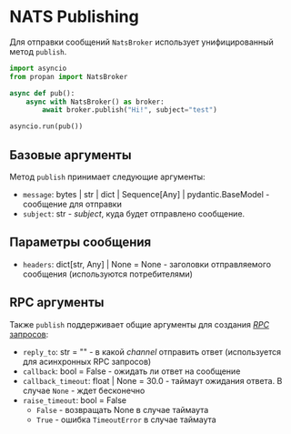 # NATS Publishing

Для отправки сообщений `NatsBroker` использует унифицированный метод `publish`.

```python
import asyncio
from propan import NatsBroker

async def pub():
    async with NatsBroker() as broker:
        await broker.publish("Hi!", subject="test")

asyncio.run(pub())
```

## Базовые аргументы

Метод `publish` принимает следующие аргументы:

* `message`: bytes | str | dict | Sequence[Any] | pydantic.BaseModel - сообщение для отправки
* `subject`: str - *subject*, куда будет отправлено сообщение.

## Параметры сообщения

* `headers`: dict[str, Any] | None = None - заголовки отправляемого сообщения (используются потребителями)

## RPC аргументы

Также `publish` поддерживает общие аргументы для создания [*RPC* запросов](../../getting_started/4_broker/5_rpc/#_3):

* `reply_to`: str = "" - в какой *channel* отправить ответ (используется для асинхронных RPC запросов)
* `callback`: bool = False - ожидать ли ответ на сообщение
* `callback_timeout`: float | None = 30.0 - таймаут ожидания ответа. В случае `None` - ждет бесконечно
* `raise_timeout`: bool = False
    * `False` - возвращать None в случае таймаута
    * `True` - ошибка `TimeoutError` в случае таймаута
